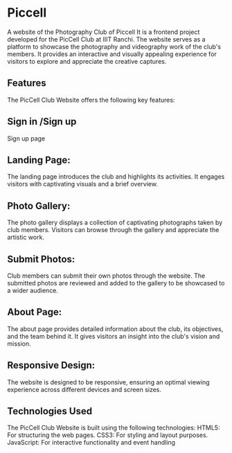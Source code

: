 # Piccell
A website of the Photography Club of Piccell
It is a frontend project developed for the PicCell Club at IIIT Ranchi. The website serves as a platform to showcase the photography and videography work of the club's members. It provides an interactive and visually appealing experience for visitors to explore and appreciate the creative captures.

## Features
The PicCell Club Website offers the following key features:
## Sign in /Sign up
Sign up page
## Landing Page: 
The landing page introduces the club and highlights its activities. It engages visitors with captivating visuals and a brief overview.
## Photo Gallery: 
The photo gallery displays a collection of captivating photographs taken by club members. Visitors can browse through the gallery and appreciate the artistic work.
## Submit Photos: 
Club members can submit their own photos through the website. The submitted photos are reviewed and added to the gallery to be showcased to a wider audience.
## About Page:
The about page provides detailed information about the club, its objectives, and the team behind it. It gives visitors an insight into the club's vision and mission.
## Responsive Design:
The website is designed to be responsive, ensuring an optimal viewing experience across different devices and screen sizes.
 
## Technologies Used
The PicCell Club Website is built using the following technologies:
HTML5: For structuring the web pages.
CSS3: For styling and layout purposes.
JavaScript: For interactive functionality and event handling
